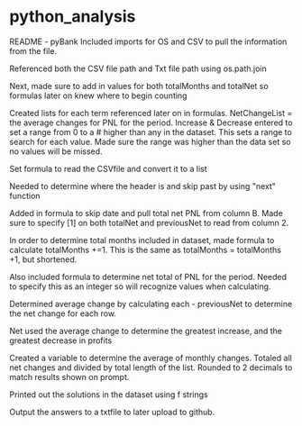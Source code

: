 # python_analysis
README - pyBank
  Included imports for OS and CSV to pull the information from the file. 
  
  Referenced both the CSV file path and Txt file path using os.path.join
  
  Next, made sure to add in values for both totalMonths and totalNet so formulas later on knew where to begin counting
  
  Created lists for each term referenced later on in formulas. NetChangeList = the average changes for PNL for the period. Increase & Decrease entered to set a range from 0 to a # higher than any in the dataset. This sets a range to search for each value. Made sure the range was higher than the data set so no values will be missed. 

  Set formula to read the CSVfile and convert it to a list

  Needed to determine where the header is and skip past by using "next" function

  Added in formula to skip date and pull total net PNL from column B. Made sure to specify [1] on both totalNet and previousNet to read from column 2.  

  In order to determine total months included in dataset, made formula to calculate totalMonths +=1. This is the same as totalMonths = totalMonths +1, but shortened. 

  Also included formula to determine net total of PNL for the period. Needed to specify this as an integer so will recognize values when calculating. 

  Determined average change by calculating each - previousNet to determine the net change for each row.

  Net used the average change to determine the greatest increase, and the greatest decrease in profits

  Created a variable to determine the average of monthly changes. Totaled all net changes and divided by total length of the list. Rounded to 2 decimals to match results shown on prompt. 

  Printed out the solutions in the dataset using f strings

  Output the answers to a txtfile to later upload to github.

  

